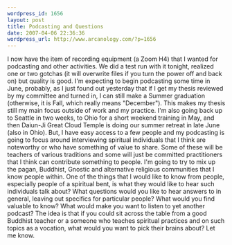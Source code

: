 ```yaml
--- 
wordpress_id: 1656
layout: post
title: Podcasting and Questions
date: 2007-04-06 22:36:36
wordpress_url: http://www.arcanology.com/?p=1656
---
```

I now have the item of recording equipment (a Zoom H4) that I wanted for podcasting and other activities. We did a test run with it tonight, realized one or two gotchas (it will overwrite files if you turn the power off and back on) but quality is good. I'm expecting to begin podcasting some time in June, probably, as I just found out yesterday that if I get my thesis reviewed by my committee and turned in, I can still make a Summer graduation (otherwise, it is Fall, which really means "December"). This makes my thesis still my main focus outside of work and my practice. I'm also going back up to Seattle in two weeks, to Ohio for a short weekend training in May, and then Daiun-Ji Great Cloud Temple is doing our summer retreat in late June (also in Ohio). But, I have easy access to a few people and my podcasting is going to focus around interviewing spiritual individuals that I think are noteworthy or who have something of value to share. Some of these will be teachers of various traditions and some will just be committed practitioners that I think can contribute something to people. I'm going to try to mix up the pagan, Buddhist, Gnostic and alternative religious communities that I know people within. One of the things that I would like to know from people, especially people of a spiritual bent, is what they would like to hear such individuals talk about? What questions would you like to hear answers to in general, leaving out specifics for particular people? What would you find valuable to know? What would make you want to listen to yet another podcast? The idea is that if you could sit across the table from a good Buddhist teacher or a someone who teaches spiritual practices and on such topics as a vocation, what would you want to pick their brains about? Let me know.